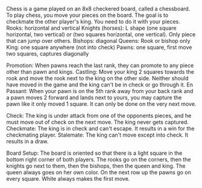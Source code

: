 Chess is a game played on an 8x8 checkered board, called a chessboard. To play chess, you move your pieces on the board. The goal is to checkmate the other player's king. You need to do it with your pieces.
  Rooks: horizontal and vertical
  Knights (horses): L shape (one square horizontal, two vertical) or (two squares horizontal, one vertical). Only piece that can jump over others.
  Bishops: diagonal
  Queens: Rook or bishop only
  King: one square anywhere (not into check)
  Pawns: one square, first move two squares, captures diagonally

  Promotion: When pawns reach the last rank, they can promote to any piece other than pawn and kings. 
  Castling: Move your king 2 squares towards the rook and move the rook next to the king on the other side. Neither should have moved in the game and the king can't be in check or go through it.
  En Passant: When your pawn is on the 5th rank away from your back rank and a pawn moves 2 forward and lands next to yours, you may capture the pawn like it only moved 1 square. It can only be done on the very next move.

  

  Check: The king is under attack from one of the opponents pieces, and he must move out of check on the next move. The king never gets captured.
  Checkmate: The king is in check and can't escape. It results in a win for the checkmating player.
  Stalemate: The king can't move except into check. It results in a draw.

  Board Setup: The board is oriented so that there is a light square in the bottom right corner of both players. The rooks go on the corners, then the knights go next to them, then the bishops, then the queen and king. The queen always goes on her own color. On the next row up the pawns go on every square.
  White always makes the first move.